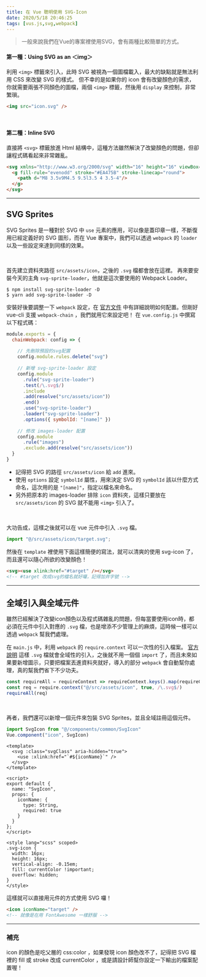 ```yaml
---
title: 在 Vue 聰明使用 SVG-Icon
date: 2020/5/18 20:46:25
tags: [vus.js,svg,webpack]
---
```

> 一般來說我們在Vue的專案裡使用SVG，會有兩種比較簡單的方式。
#### 第一種：Using SVG as an ＜img＞
利用 `<img>` 標籤來引入，此時 SVG 被視為一個圖檔載入，最大的缺點就是無法利用 CSS 來改變 SVG 的樣式。
但不幸的是如果你的 icon 會有改變顏色的需求，你就需要兩張不同顏色的圖檔，兩個 `<img>` 標籤，然後用 `display` 來控制，非常繁瑣。
```html
<img src="icon.svg" />
```

</br>

#### 第二種：Inline SVG
直接將 `<svg>` 標籤放進 Html 結構中，這種方法雖然解決了改變顏色的問題，但卻讓程式碼看起來非常雜亂。
```html
<svg xmlns="http://www.w3.org/2000/svg" width="16" height="16" viewBox="0 0 16 16">
  <g fill-rule="evenodd" stroke="#EA475B" stroke-linecap="round">
    <path d="M8 3.5v9M4.5 9.5l3.5 4 3.5-4"/>
  </g>
</svg>
```
---
## SVG Sprites
SVG Sprites 是一種對於 SVG 中 `use` 元素的應用，可以像是蓋印章一樣，不斷復用已經定義好的 SVG 圖形，而在 Vue 專案中，我們可以透過 `webpack` 的 `loader` 以及一些設定來達到同樣的效果。

</br>

首先建立資料夾路徑 `src/assets/icon`，之後的 `.svg` 檔都會放在這裡。
再來要安裝今天的主角 `svg-sprite-loader`，他就是這次要使用的 Webpack Loader。

```
$ npm install svg-sprite-loader -D
$ yarn add svg-sprite-loader -D
```

安裝好後要調整一下 `webpack` 設定，在 [官方文件](https://github.com/JetBrains/svg-sprite-loader) 中有詳細說明如何配置。但剛好 vue-cli 支援 `webpack-chain` ，我們就用它來設定吧！
在 `vue.config.js` 中撰寫以下程式碼：

```javascript
module.exports = {
  chainWebpack: config => {
  
    // 先刪除預設的svg配置
    config.module.rules.delete("svg")
    
    // 新增 svg-sprite-loader 設定
    config.module
      .rule("svg-sprite-loader") 
      .test(/\.svg$/)
      .include
      .add(resolve("src/assets/icon")）
      .end()
      .use("svg-sprite-loader")
      .loader("svg-sprite-loader")
      .options({ symbolId: "[name]" })
      
    // 修改 images-loader 配置
    config.module
      .rule("images")
      .exclude.add(resolve("src/assets/icon"))
  }
}
```
* 記得把 SVG 的路徑 `src/assets/icon` 給 `add` 進來。
* 使用 `options` 設定 `symbolId` 屬性，用來決定 SVG 的 `symbolId` 該以什麼方式命名，這次用的是 `"[name]"`，指定以檔名來命名。
* 另外把原本的 images-loader 排除 `icon` 資料夾，這樣只要放在 `src/assets/icon` 的 SVG 就不能用 `<img>` 引入了。

</br>

大功告成，這樣之後就可以在 vue 元件中引入 `.svg` 檔。

```javascript
import "@/src/assets/icon/target.svg";
```

然後在 `template` 裡使用下面這樣簡便的寫法，就可以清爽的使用 svg-icon 了，而且還可以隨心所欲的改變顏色！

```html
<svg><use xlink:href="#target" /></svg>
<!-- #target 改成svg的檔名就好囉，記得加井字號 -->
```

---
## 全域引入與全域元件
雖然已經解決了改變icon顏色以及程式碼雜亂的問題，但每當要使用icon時，都必須在元件中引入對應的 `.svg` 檔，也是增添不少管理上的麻煩，這時候一樣可以透過 `webpack` 幫我們處理。

在 `main.js` 中，利用 `webpack` 的 `require.context` 可以一次性的引入檔案。 [官方說明](https://webpack.js.org/guides/dependency-management/#require-context)
這樣 `.svg` 檔就會全域性的引入，之後就不用一個個 `import` 了，而且未來如果要新增圖示，只要把檔案丟進資料夾就好，導入的部分 `webpack` 會自動幫你處理，真的幫我們省下不少功夫。
```javascript
const requireAll = requireContext => requireContext.keys().map(requireContext)
const req = require.context("@/src/assets/icon", true, /\.svg$/)
requireAll(req)
```

</br>

再者，我們還可以新增一個元件來包裝 SVG Sprites，並且全域註冊這個元件。

```javascript
import SvgIcon from "@/components/common/SvgIcon"
Vue.component("icon", SvgIcon)
```
```vue
<template>
  <svg :class="svgClass" aria-hidden="true">
    <use :xlink:href="`#${iconName}`" />
  </svg>
</template>

<script>
export default {
  name: "SvgIcon",
  props: {
    iconName: {
      type: String,
      required: true
    }
  }
};
</script>

<style lang="scss" scoped>
.svg-icon {
  width: 16px;
  height: 16px;
  vertical-align: -0.15em;
  fill: currentColor !important;
  overflow: hidden;
}
</style>
```

這樣就可以直接用元件的方式使用 SVG 囉！

```html
<icon iconName="target" />
<!-- 就像是在用 FontAwesome 一樣舒服 -->
```

---
### 補充
icon 的顏色是吃父層的 css:color ，如果發現 icon 顏色改不了，記得把 SVG 檔裡的 fill 或 stroke 改成 currentColor ，或是請設計師幫你設定一下輸出的檔案配置喔！
